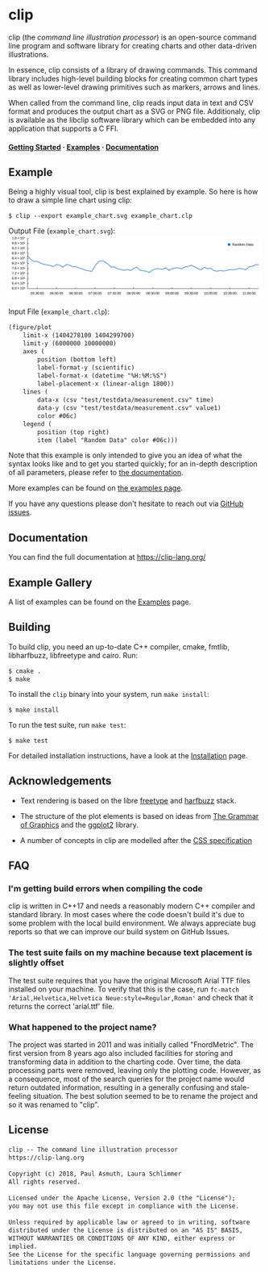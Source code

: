 # clip

clip (the _command line illustration processor_) is an open-source command line
program and software library for creating charts and other data-driven
illustrations.

In essence, clip consists of a library of drawing commands. This command library
includes high-level building blocks for creating common chart types as well as
lower-level drawing primitives such as markers, arrows and lines.

When called from the command line, clip reads input data in text and CSV format
and produces the output chart as a SVG or PNG file. Additionaly, clip is available
as the libclip software library which can be embedded into any application that
supports a C FFI.


<h4>
  <a href="https://clip-lang.org/getting-started">Getting Started</a> &middot;
  <a href="https://clip-lang.org/examples">Examples</a> &middot;
  <a href="https://clip-lang.org">Documentation</a>
</h4>


Example
-------

Being a highly visual tool, clip is best explained by example. So here is how to
draw a simple line chart using clip:

    $ clip --export example_chart.svg example_chart.clp

Output File (`example_chart.svg`):
[![A simple scatterplot](/doc/demo_timeseries.svg)](https://clip-lang.org/examples/charts-basic/demo_timeseries)

Input File (`example_chart.clp`):

    (figure/plot
        limit-x (1404278100 1404299700)
        limit-y (6000000 10000000)
        axes (
            position (bottom left)
            label-format-y (scientific)
            label-format-x (datetime "%H:%M:%S")
            label-placement-x (linear-align 1800))
        lines (
            data-x (csv "test/testdata/measurement.csv" time)
            data-y (csv "test/testdata/measurement.csv" value1)
            color #06c)
        legend (
            position (top right)
            item (label "Random Data" color #06c)))


Note that this example is only intended to give you an idea of what the syntax
looks like and to get you started quickly; for an in-depth description of all
parameters, please refer to [the documentation](https://clip-lang.org).

More examples can be found on [the examples page](https://clip-lang.org/examples).

If you have any questions please don't hesitate to reach out via [GitHub issues](https://github.com/asmuth/clip).


Documentation
-------------

You can find the full documentation at https://clip-lang.org/


Example Gallery
---------------

A list of examples can be found on the [Examples](https://clip-lang.org/examples)
page.


Building
--------

To build clip, you need an up-to-date C++ compiler, cmake, fmtlib, libharfbuzz,
libfreetype and cairo. Run:

    $ cmake .
    $ make

To install the `clip` binary into your system, run `make install`:

    $ make install

To run the test suite, run `make test`:

    $ make test


For detailed installation instructions, have a look at the [Installation](https://clip-lang.org/documentation/installation/)
page.


Acknowledgements
----------------

  - Text rendering is based on the libre [freetype](https://www.freetype.org/)
    and [harfbuzz](https://harfbuzz.org) stack.

  - The structure of the plot elements is based on ideas from [The Grammar of
    Graphics](https://www.springer.com/gp/book/9780387245447) and the
    [ggplot2](https://ggplot2.tidyverse.org/) library.

  - A number of concepts in clip are modelled after the
    [CSS specification](https://www.w3.org/TR/CSS2/)

FAQ
---

### I'm getting build errors when compiling the code

clip is written in C++17 and needs a reasonably modern C++ compiler and standard
library. In most cases where the code doesn't build it's due to some problem with
the local build environment. We always appreciate bug reports so that we can
improve our build system on GitHub Issues.

### The test suite fails on my machine because text placement is slightly offset

The test suite requires that you have the original Microsoft Arial TTF files
installed on your machine. To verify that this is the case, run `fc-match
'Arial,Helvetica,Helvetica Neue:style=Regular,Roman'` and check that it returns
the correct 'arial.ttf' file.

### What happened to the project name?

The project was started in 2011 and was initially called "FnordMetric". The
first version from 8 years ago also included facilities for storing and
transforming data in addition to the charting code. Over time, the data
processing parts were removed, leaving only the plotting code. However, as a
consequence, most of the search queries for the project name would return
outdated information, resulting in a generally confusing and stale-feeling
situation. The best solution seemed to be to rename the project and so it was
renamed to "clip".


License
-------

    clip -- The command line illustration processor
    https://clip-lang.org

    Copyright (c) 2018, Paul Asmuth, Laura Schlimmer
    All rights reserved.

    Licensed under the Apache License, Version 2.0 (the "License");
    you may not use this file except in compliance with the License.

    Unless required by applicable law or agreed to in writing, software
    distributed under the License is distributed on an "AS IS" BASIS,
    WITHOUT WARRANTIES OR CONDITIONS OF ANY KIND, either express or implied.
    See the License for the specific language governing permissions and
    limitations under the License.
